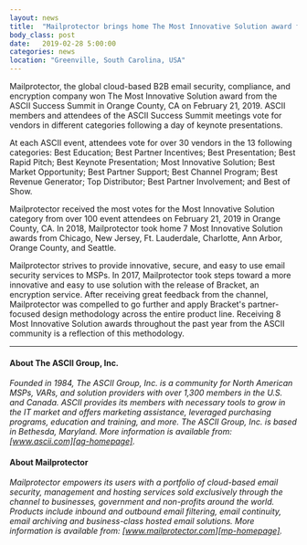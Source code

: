 ```yaml
---
layout: news
title:  "Mailprotector brings home The Most Innovative Solution award from ASCII Success Summit in Orange County, CA"
body_class: post
date:   2019-02-28 5:00:00
categories: news
location: "Greenville, South Carolina, USA"
---
```


Mailprotector, the global cloud-based B2B email security, compliance, and encryption company won The Most Innovative Solution award from the ASCII Success Summit in Orange County, CA on February 21, 2019. ASCII members and attendees of the ASCII Success Summit meetings vote for vendors in different categories following a day of keynote presentations.

At each ASCII event, attendees vote for over 30 vendors in the 13 following categories: Best Education; Best Partner Incentives; Best Presentation; Best Rapid Pitch; Best Keynote Presentation; Most Innovative Solution; Best Market Opportunity; Best Partner Support; Best Channel Program; Best Revenue Generator; Top Distributor; Best Partner Involvement; and Best of Show.

Mailprotector received the most votes for the Most Innovative Solution category from over 100 event attendees on February 21, 2019 in Orange County, CA. In 2018, Mailprotector took home 7 Most Innovative Solution awards from Chicago, New Jersey, Ft. Lauderdale, Charlotte, Ann Arbor, Orange County, and Seattle.

Mailprotector strives to provide innovative, secure, and easy to use email security services to MSPs. In 2017, Mailprotector took steps toward a more innovative and easy to use solution with the release of Bracket, an encryption service. After receiving great feedback from the channel, Mailprotector was compelled to go further and apply Bracket's partner-focused design methodology across the entire product line. Receiving 8 Most Innovative Solution awards throughout the past year from the ASCII community is a reflection of this methodology.

***

#### About The ASCII Group, Inc.
*Founded in 1984, The ASCII Group, Inc. is a community for North American MSPs, VARs, and solution providers with over 1,300 members in the U.S. and Canada. ASCII provides its members with necessary tools to grow in the IT market and offers marketing assistance, leveraged purchasing programs, education and training, and more. The ASCII Group, Inc. is based in Bethesda, Maryland. More information is available from:  [www.ascii.com][ag-homepage].*

#### About Mailprotector
*Mailprotector empowers its users with a portfolio of cloud-based email security, management and hosting services sold exclusively through the channel to businesses, government and non-profits around the world. Products include inbound and outbound email filtering, email continuity, email archiving and business-class hosted email solutions. More information is available from:  [www.mailprotector.com][mp-homepage].*


[mp-homepage]: http://www.mailprotector.com
[ag-homepage]: http://ascii.com/
